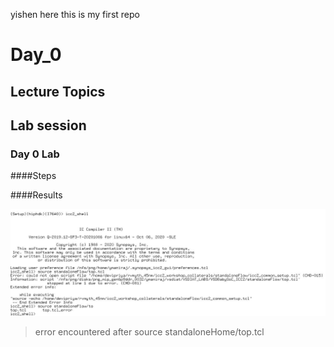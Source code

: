 yishen here this is my first repo

# **Day_0** 
## Lecture Topics


## Lab session
### Day 0 Lab
####Steps

####Results
<!---
![](day0.JPG) 
--->
<img src="day0.JPG" width="850">

> error encountered after source standaloneHome/top.tcl
